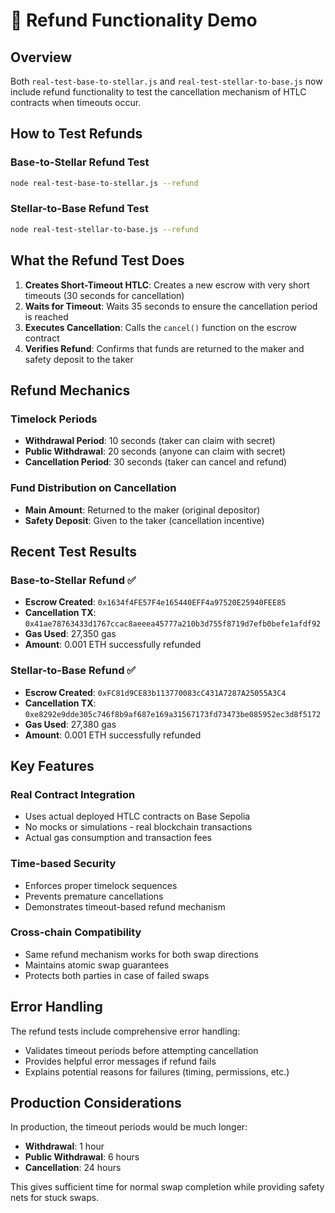 # 🔄 Refund Functionality Demo

## Overview
Both `real-test-base-to-stellar.js` and `real-test-stellar-to-base.js` now include refund functionality to test the cancellation mechanism of HTLC contracts when timeouts occur.

## How to Test Refunds

### Base-to-Stellar Refund Test
```bash
node real-test-base-to-stellar.js --refund
```

### Stellar-to-Base Refund Test
```bash
node real-test-stellar-to-base.js --refund
```

## What the Refund Test Does

1. **Creates Short-Timeout HTLC**: Creates a new escrow with very short timeouts (30 seconds for cancellation)
2. **Waits for Timeout**: Waits 35 seconds to ensure the cancellation period is reached
3. **Executes Cancellation**: Calls the `cancel()` function on the escrow contract
4. **Verifies Refund**: Confirms that funds are returned to the maker and safety deposit to the taker

## Refund Mechanics

### Timelock Periods
- **Withdrawal Period**: 10 seconds (taker can claim with secret)
- **Public Withdrawal**: 20 seconds (anyone can claim with secret)
- **Cancellation Period**: 30 seconds (taker can cancel and refund)

### Fund Distribution on Cancellation
- **Main Amount**: Returned to the maker (original depositor)
- **Safety Deposit**: Given to the taker (cancellation incentive)

## Recent Test Results

### Base-to-Stellar Refund ✅
- **Escrow Created**: `0x1634f4FE57F4e165440EFF4a97520E25940FEE85`
- **Cancellation TX**: `0x41ae78763433d1767ccac8aeeea45777a210b3d755f8719d7efb0befe1afdf92`
- **Gas Used**: 27,350 gas
- **Amount**: 0.001 ETH successfully refunded

### Stellar-to-Base Refund ✅
- **Escrow Created**: `0xFC81d9CE83b113770083cC431A7287A25055A3C4`
- **Cancellation TX**: `0xe8292e9dde305c746f8b9af687e169a31567173fd73473be085952ec3d8f5172`
- **Gas Used**: 27,380 gas
- **Amount**: 0.001 ETH successfully refunded

## Key Features

### Real Contract Integration
- Uses actual deployed HTLC contracts on Base Sepolia
- No mocks or simulations - real blockchain transactions
- Actual gas consumption and transaction fees

### Time-based Security
- Enforces proper timelock sequences
- Prevents premature cancellations
- Demonstrates timeout-based refund mechanism

### Cross-chain Compatibility
- Same refund mechanism works for both swap directions
- Maintains atomic swap guarantees
- Protects both parties in case of failed swaps

## Error Handling
The refund tests include comprehensive error handling:
- Validates timeout periods before attempting cancellation
- Provides helpful error messages if refund fails
- Explains potential reasons for failures (timing, permissions, etc.)

## Production Considerations
In production, the timeout periods would be much longer:
- **Withdrawal**: 1 hour
- **Public Withdrawal**: 6 hours  
- **Cancellation**: 24 hours

This gives sufficient time for normal swap completion while providing safety nets for stuck swaps.